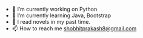 - 👀 I’m currently working on Python
- 🌱 I’m currently learning Java, Bootstrap
- 💞️ I read novels in my past time.
- 📫 How to reach me shobhitprakash8@gmail.com

<!---
ADM-ShobhitP/ADM-ShobhitP is a ✨ special ✨ repository because its `README.md` (this file) appears on your GitHub profile.
You can click the Preview link to take a look at your changes.
--->
